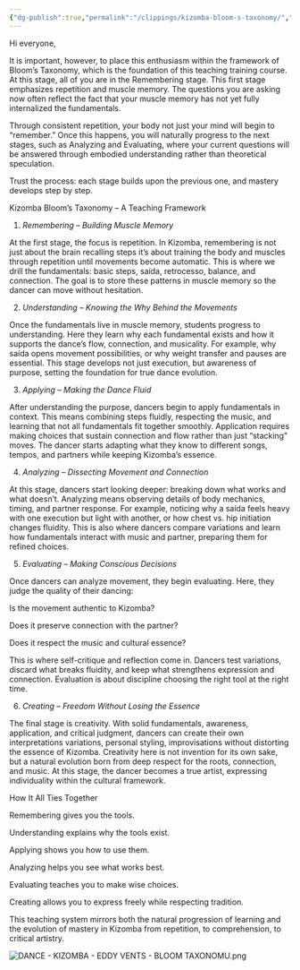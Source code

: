 ```yaml
---
{"dg-publish":true,"permalink":"/clippings/kizomba-bloom-s-taxonomy/","tags":["kizomba","eddy-vents"],"created":"2025-09-30T13:59:20.856-04:00","updated":"2025-09-30T14:28:29.558-04:00"}
---
```



Hi everyone,

It is important, however, to place this enthusiasm within the framework of Bloom’s Taxonomy, which is the foundation of this teaching training course. At this stage, all of you are in the Remembering stage. This first stage emphasizes repetition and muscle memory. The questions you are asking now often reflect the fact that your muscle memory has not yet fully internalized the fundamentals.

Through consistent repetition, your body not just your mind will begin to “remember.” Once this happens, you will naturally progress to the next stages, such as Analyzing and Evaluating, where your current questions will be answered through embodied understanding rather than theoretical speculation.

Trust the process: each stage builds upon the previous one, and mastery develops step by step.

Kizomba Bloom’s Taxonomy – A Teaching Framework

1. *Remembering – Building Muscle Memory*

At the first stage, the focus is repetition. In Kizomba, remembering is not just about the brain recalling steps it’s about training the body and muscles through repetition until movements become automatic. This is where we drill the fundamentals: basic steps, saída, retrocesso, balance, and connection. The goal is to store these patterns in muscle memory so the dancer can move without hesitation.

2. *Understanding – Knowing the Why Behind the Movements*

Once the fundamentals live in muscle memory, students progress to understanding. Here they learn why each fundamental exists and how it supports the dance’s flow, connection, and musicality. For example, why saída opens movement possibilities, or why weight transfer and pauses are essential. This stage develops not just execution, but awareness of purpose, setting the foundation for true dance evolution.

3. *Applying – Making the Dance Fluid*

After understanding the purpose, dancers begin to apply fundamentals in context. This means combining steps fluidly, respecting the music, and learning that not all fundamentals fit together smoothly. Application requires making choices that sustain connection and flow rather than just “stacking” moves. The dancer starts adapting what they know to different songs, tempos, and partners while keeping Kizomba’s essence.

4. *Analyzing – Dissecting Movement and Connection*

At this stage, dancers start looking deeper: breaking down what works and what doesn’t. Analyzing means observing details of body mechanics, timing, and partner response. For example, noticing why a saída feels heavy with one execution but light with another, or how chest vs. hip initiation changes fluidity. This is also where dancers compare variations and learn how fundamentals interact with music and partner, preparing them for refined choices.

5. *Evaluating – Making Conscious Decisions*

Once dancers can analyze movement, they begin evaluating. Here, they judge the quality of their dancing:

Is the movement authentic to Kizomba?

Does it preserve connection with the partner?

Does it respect the music and cultural essence?

This is where self-critique and reflection come in. Dancers test variations, discard what breaks fluidity, and keep what strengthens expression and connection. Evaluation is about discipline choosing the right tool at the right time.

6. *Creating – Freedom Without Losing the Essence*

The final stage is creativity. With solid fundamentals, awareness, application, and critical judgment, dancers can create their own interpretations variations, personal styling, improvisations without distorting the essence of Kizomba. Creativity here is not invention for its own sake, but a natural evolution born from deep respect for the roots, connection, and music. At this stage, the dancer becomes a true artist, expressing individuality within the cultural framework.

How It All Ties Together

Remembering gives you the tools.

Understanding explains why the tools exist.

Applying shows you how to use them.

Analyzing helps you see what works best.

Evaluating teaches you to make wise choices.

Creating allows you to express freely while respecting tradition.

This teaching system mirrors both the natural progression of learning and the evolution of mastery in Kizomba from repetition, to comprehension, to critical artistry.

![DANCE - KIZOMBA - EDDY VENTS - BLOOM TAXONOMU.png](/img/user/MEDIA/DANCE%20-%20KIZOMBA%20-%20EDDY%20VENTS%20-%20BLOOM%20TAXONOMU.png)
